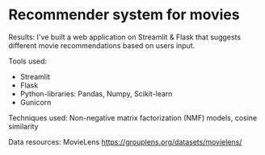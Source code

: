 # Recommender system for movies

Results: I've built a web application on Streamlit & Flask that suggests different movie recommendations based on users input.

Tools used:
- Streamlit
- Flask
- Python-libraries: Pandas, Numpy, Scikit-learn
- Gunicorn

Techniques used: Non-negative matrix factorization (NMF) models, cosine similarity

Data resources: MovieLens https://grouplens.org/datasets/movielens/

